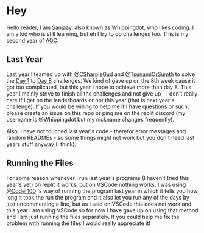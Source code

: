 # Hey

Hello reader, I am Sanjaay, also known as Whippingdot, who likes coding. I am a kid who is still learning, but eh I try to do challenges too. This is my second year of [AOC](https://adventofcode.com/).

## Last Year

Last year I teamed up with [@CSharpIsGud](https://replit.com/@CSharpIsGud) and [@TsunamiOrSumth](https://repl.it/@TsunamiOrSumth) to solve the [Day 1](https://adventofcode.com/2020/day/1) to [Day 8](https://adventofcode.com/2020/day/2) challenges. We kind of gave up on the 8th week cause it got too complicated, but this year I hope to achieve more than day 8. This year I mainly strive to finish all the challenges and not give up - I don't really care if I get on the leaderboards or not this year (that is next year's challenge). If you would be willing to help me if I have questions or such, please create an issue on this repo or ping me on the replit discord (my username is @Whippingdot but my nickname changes frequently).

Also, I have not touched last year's code - therefor error messages and random READMEs - so some things might not work but you don't need last years stuff anyway (I think).

## Running the Files

For some reason whenever I run last year's programs (I haven't tried this year's yet) on replit it works, but on VSCode nothing works. I was using [@Coder100](https://replit.com/@Coder100) 's way of running the program last year in which it tells you how long it took the run the program and it also let you run any of the days by just uncommenting a line, but as I said on VSCode this does not work and this year I am using VSCode so for now I have gave up on using that method and I am just running the files separately. If you could help me fix the problem with running the files I would really appreciate it!
